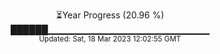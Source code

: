 <p align="center">
⏳Year Progress (20.96 %) <br>
██████▁▁▁▁▁▁▁▁▁▁▁▁▁▁▁▁▁▁▁▁▁▁▁▁ <br>
<sub>Updated: Sat, 18 Mar 2023 12:02:55 GMT</sub>
</p>

